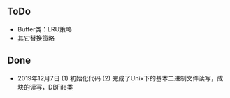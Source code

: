 ## ToDo ##
* Buffer类：LRU策略
* 其它替换策略

## Done ##
* 2019年12月7日
  (1) 初始化代码
  (2) 完成了Unix下的基本二进制文件读写，成块的读写，DBFile类
